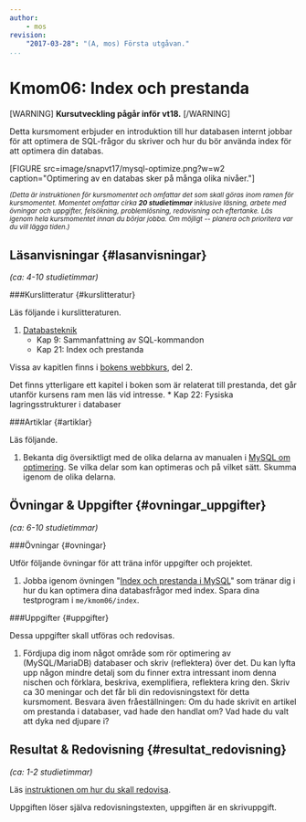 ```yaml
---
author:
    - mos
revision:
    "2017-03-28": "(A, mos) Första utgåvan."
...
```

Kmom06: Index och prestanda
==================================

[WARNING]
**Kursutveckling pågår inför vt18.**
[/WARNING]

Detta kursmoment erbjuder en introduktion till hur databasen internt jobbar för att optimera de SQL-frågor du skriver och hur du bör använda index för att optimera din databas.

<!--more-->

[FIGURE src=image/snapvt17/mysql-optimize.png?w=w2 caption="Optimering av en databas sker på många olika nivåer."]

<small><i>(Detta är instruktionen för kursmomentet och omfattar det som skall göras inom ramen för kursmomentet. Momentet omfattar cirka **20 studietimmar** inklusive läsning, arbete med övningar och uppgifter, felsökning, problemlösning, redovisning och eftertanke. Läs igenom hela kursmomentet innan du börjar jobba. Om möjligt -- planera och prioritera var du vill lägga tiden.)</i></small>



Läsanvisningar  {#lasanvisningar}
---------------------------------

*(ca: 4-10 studietimmar)*


###Kurslitteratur  {#kurslitteratur}

Läs följande i kurslitteraturen.

1. [Databasteknik](kunskap/boken-databasteknik)
    * Kap 9: Sammanfattning av SQL-kommandon
    * Kap 21: Index och prestanda

Vissa av kapitlen finns i [bokens webbkurs](http://www.databasteknik.se/webbkursen/), del 2.

Det finns ytterligare ett kapitel i boken som är relaterat till prestanda, det går utanför kursens ram men läs vid intresse.
    * Kap 22: Fysiska lagringsstrukturer i databaser


<!--
Saker vi inte hanterat:

* Kap 13: Säkerhet i databaser
-->



###Artiklar {#artiklar}

Läs följande.

1. Bekanta dig översiktligt med de olika delarna av manualen i [MySQL om optimering](https://dev.mysql.com/doc/refman/5.7/en/optimization.html). Se vilka delar som kan optimeras och på vilket sätt. Skumma igenom de olika delarna.



Övningar & Uppgifter  {#ovningar_uppgifter}
-------------------------------------------

*(ca: 6-10 studietimmar)*



###Övningar {#ovningar}

Utför följande övningar för att träna inför uppgifter och projektet.

1. Jobba igenom övningen "[Index och prestanda i MySQL](kunskap/index-och-prestanda-i-mysql)" som tränar dig i hur du kan optimera dina databasfrågor med index. Spara dina testprogram i `me/kmom06/index`.

<!--
Artikel om hur man skriver bra SQL frågor på ett optimerat sätt.
-->


###Uppgifter {#uppgifter}

Dessa uppgifter skall utföras och redovisas.

1. Fördjupa dig inom något område som rör optimering av (MySQL/MariaDB) databaser och skriv (reflektera) över det. Du kan lyfta upp någon mindre detalj som du finner extra intressant inom denna nischen och förklara, beskriva, exemplifiera, reflektera kring den. Skriv ca 30 meningar och det får bli din redovisningstext för detta kursmoment. Besvara även fråeställningen: Om du hade skrivit en artikel om prestanda i databaser, vad hade den handlat om? Vad hade du valt att dyka ned djupare i?

<!--
Dessa uppgifter skall utföras och redovisas.

1. Gör uppgiften "Snabba upp en databas". Både index och optimera frågor.

Potentiell som en lab (mot MySQL)?

-->



Resultat & Redovisning  {#resultat_redovisning}
-----------------------------------------------

*(ca: 1-2 studietimmar)*

Läs [instruktionen om hur du skall redovisa](./../redovisa).

Uppgiften löser själva redovisningstexten, uppgiften är en skrivuppgift.

<!--
Se till att följande frågor besvaras i redovisningstexten.

* Gick det bra att jobba igenom artikeln om index, fick du förståelse för 
-->
